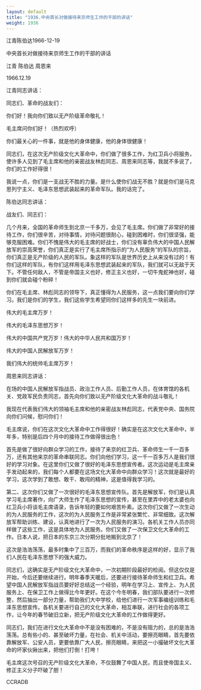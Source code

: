 ```yaml
---
layout: default
title: "1936.中央首长对做接待来京师生工作的干部的讲话"
weight: 1936
---
```


江青陈伯达1966-12-19

中央首长对做接待来京师生工作的干部的讲话

江青 陈伯达 周恩来

1966.12.19

江青同志讲话：

同志们、革命的战友们：

你们好！我向你们致以无产阶级革命敬礼！

毛主席问你们好！（热烈欢呼）

你们最关心的一件事，就是他的身体健康，他的身体很健康！

同志们，在这次无产阶级文化大革命中，你们做了很多工作，为红卫兵小将服务，使许多人见到了毛主席和他的亲密战友林彪同志、周恩来同志等，我就不多说了，你们的工作好得很！

我说一点，你们是一支战无不胜的力量。是什么使你们战无不胜？就是你们是马克思列宁主义、毛泽东思想武装起来的革命军队。我的话完了。

陈伯达同志讲话：

战友们、同志们：

几个月来，全国的革命师生到北京一千多万，会见了毛主席。你们做了非常好的接待工作，你们很辛苦，对待事情，对待问题很耐心，碰到困难时，你们很坚强，能够克服困难。你们不愧是伟大的毛主席的好战士，你们没有辜负伟大的中国人民解放军的崇高荣誉，你们真正是实行了毛主席所指示的“为人民服务”的军队的宗旨，你们真正是无产阶级的人民的军队。象这样的军队是世界历史上从来没有过的！有你们这样的军队，有你们这样用毛泽东思想武装起来的军队，我们就可以无敌于天下。不管任何敌人，不管是帝国主义也好，修正主义也好，一切牛鬼蛇神也好，碰到你们就会碰个粉碎！

你们在毛主席、林彪同志的领导下，真正懂得为人民服务，这一点我们要向你们学习。我们是你们的学生，我们这些学生希望同你们这样多的先生一块前进。

伟大的毛主席万岁！

伟大的毛泽东思想万岁！

伟大的中国共产党万岁！伟大的中华人民共和国万岁！

伟大的中国人民解放军万岁！

我们伟大的统帅毛主席万岁！

周恩来同志讲话：

在场的中国人民解放军指战员、政治工作人员、后勤工作人员，在体育馆的各机关、党政军民负责同志，首先向你们致以无产阶级文化大革命的战斗敬礼！

我现在代表我们伟大的领袖毛主席和他的亲密战友林彪同志，代表党中央、国务院向你们问候，慰问你们！

毛主席说，你们在这次文化大革命中工作得很好！确实是在这次文化大革命中，半年多，特别是后四个月中的接待工作做得很出色！

首先是做了很好向群众学习的工作，接待了来京的红卫兵、革命师生一千一百多万，还有其他来京的革命串联同志。你们向他们学习，这一千一百多万人是我们很好的学习对象。在这里你们又做了很好的毛泽东思想宣传者。这次运动是毛主席亲手发动起来的，我们每个人都要在这场文化大革命中向群众学习！这次就是最好的学习，这次学到了敢想、敢干、敢闯的精神，这是值得我学习的。

第二、这次你们又做了一次很好的毛泽东思想宣传队。首先是解放军，你们是认真学习毛主席著作，向广大师生作了毛泽东思想的宣传，甚至在里弄中的老太婆也向红卫兵小将谈毛主席语录，告诉年轻的要如何艰苦朴素。这次你们又做了一次生动的为人民服务的工作，这次的为人民服务工作是非常紧张繁忙、非常细致。这次解放军帮助训练、建设，认真地进行了一次为人民服务的演习。各机关工作人员亦同样做了这些工作，这是具体地为人民服务。你们又做了一次保卫文化大革命的工作。日本人说，把日本的东京三次分期分批地搬到北京了！

这次是浩浩荡荡，最多时集中了三百万，而我们的革命秩序是这样的好，显示了我们人民在毛泽东思想下的强大威力。

同志们，这确实是无产阶级文化大革命中，一次初期阶段最好的检阅。但这仅仅是开始，今后还要继续进行。明年春季天暖后，还要进行接待革命师生和红卫兵。希望中国人民解放军指战员要好好总结这一个经验，明年在学习上、宣传上、为人民服务上、在保卫工作上做得比今年更好。在这个今冬明春，我们部队要进行一次修整，然后抽出一部分力量，帮助我们大中学校，给他们进行一次军事编组训练和毛泽东思想宣传。各机关要进行自己的文化大革命，相互串联，进行社会的各项工作，让今年的春节破旧立新，把无产阶级文化大革命的工作做得更好。

同志们，我们在进行文化大革命中不是没有困难的，不是没有阻力的，总的是浩浩荡荡。总有些小的、甚至破坏力量，在社会、机关中活动，要擦亮眼睛，首先要依靠解放军、公安人员，更要依靠广大人民，擦亮眼睛，来把这一小撮破坏文化大革命的坏家伙揪出来，把他们打倒！打垮！

毛主席这次号召的无产阶级文化大革命，不仅鼓舞了中国人民，而且使帝国主义、修正主义分子吓破了胆！

CCRADB

